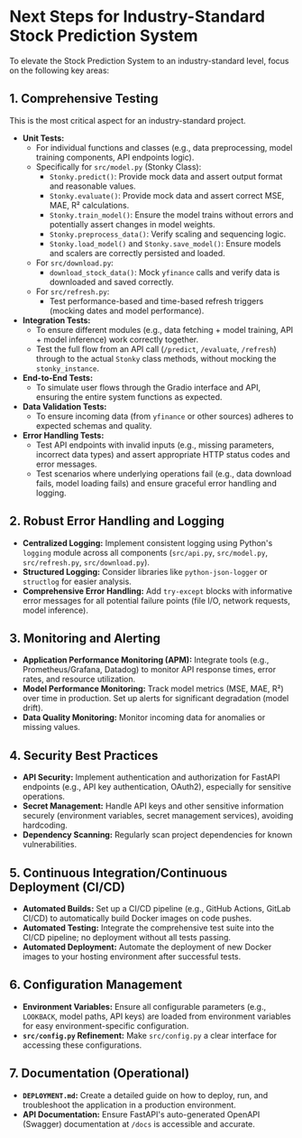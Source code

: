 # Next Steps for Industry-Standard Stock Prediction System

To elevate the Stock Prediction System to an industry-standard level, focus on the following key areas:

## 1. Comprehensive Testing

This is the most critical aspect for an industry-standard project.

*   **Unit Tests:**
    *   For individual functions and classes (e.g., data preprocessing, model training components, API endpoints logic).
    *   Specifically for `src/model.py` (Stonky Class):
        *   `Stonky.predict()`: Provide mock data and assert output format and reasonable values.
        *   `Stonky.evaluate()`: Provide mock data and assert correct MSE, MAE, R² calculations.
        *   `Stonky.train_model()`: Ensure the model trains without errors and potentially assert changes in model weights.
        *   `Stonky.preprocess_data()`: Verify scaling and sequencing logic.
        *   `Stonky.load_model()` and `Stonky.save_model()`: Ensure models and scalers are correctly persisted and loaded.
    *   For `src/download.py`:
        *   `download_stock_data()`: Mock `yfinance` calls and verify data is downloaded and saved correctly.
    *   For `src/refresh.py`:
        *   Test performance-based and time-based refresh triggers (mocking dates and model performance).
*   **Integration Tests:**
    *   To ensure different modules (e.g., data fetching + model training, API + model inference) work correctly together.
    *   Test the full flow from an API call (`/predict`, `/evaluate`, `/refresh`) through to the actual `Stonky` class methods, without mocking the `stonky_instance`.
*   **End-to-End Tests:**
    *   To simulate user flows through the Gradio interface and API, ensuring the entire system functions as expected.
*   **Data Validation Tests:**
    *   To ensure incoming data (from `yfinance` or other sources) adheres to expected schemas and quality.
*   **Error Handling Tests:**
    *   Test API endpoints with invalid inputs (e.g., missing parameters, incorrect data types) and assert appropriate HTTP status codes and error messages.
    *   Test scenarios where underlying operations fail (e.g., data download fails, model loading fails) and ensure graceful error handling and logging.

## 2. Robust Error Handling and Logging

*   **Centralized Logging:** Implement consistent logging using Python's `logging` module across all components (`src/api.py`, `src/model.py`, `src/refresh.py`, `src/download.py`).
*   **Structured Logging:** Consider libraries like `python-json-logger` or `structlog` for easier analysis.
*   **Comprehensive Error Handling:** Add `try-except` blocks with informative error messages for all potential failure points (file I/O, network requests, model inference).

## 3. Monitoring and Alerting

*   **Application Performance Monitoring (APM):** Integrate tools (e.g., Prometheus/Grafana, Datadog) to monitor API response times, error rates, and resource utilization.
*   **Model Performance Monitoring:** Track model metrics (MSE, MAE, R²) over time in production. Set up alerts for significant degradation (model drift).
*   **Data Quality Monitoring:** Monitor incoming data for anomalies or missing values.

## 4. Security Best Practices

*   **API Security:** Implement authentication and authorization for FastAPI endpoints (e.g., API key authentication, OAuth2), especially for sensitive operations.
*   **Secret Management:** Handle API keys and other sensitive information securely (environment variables, secret management services), avoiding hardcoding.
*   **Dependency Scanning:** Regularly scan project dependencies for known vulnerabilities.

## 5. Continuous Integration/Continuous Deployment (CI/CD)

*   **Automated Builds:** Set up a CI/CD pipeline (e.g., GitHub Actions, GitLab CI/CD) to automatically build Docker images on code pushes.
*   **Automated Testing:** Integrate the comprehensive test suite into the CI/CD pipeline; no deployment without all tests passing.
*   **Automated Deployment:** Automate the deployment of new Docker images to your hosting environment after successful tests.

## 6. Configuration Management

*   **Environment Variables:** Ensure all configurable parameters (e.g., `LOOKBACK`, model paths, API keys) are loaded from environment variables for easy environment-specific configuration.
*   **`src/config.py` Refinement:** Make `src/config.py` a clear interface for accessing these configurations.

## 7. Documentation (Operational)

*   **`DEPLOYMENT.md`:** Create a detailed guide on how to deploy, run, and troubleshoot the application in a production environment.
*   **API Documentation:** Ensure FastAPI's auto-generated OpenAPI (Swagger) documentation at `/docs` is accessible and accurate.